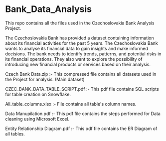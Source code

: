 # Bank_Data_Analysis

This repo contains all the files used in the Czechoslovakia Bank Analysis Project.

The Czechoslovakia Bank has provided a dataset containing information about its financial activities for the past 5 years. The Czechoslovakia Bank wants to analyse its financial data to gain insights and make informed decisions. The bank needs to identify trends, patterns, and potential risks in its financial operations. They also want to explore the possibility of introducing new financial products or services based on their analysis.

Czech Bank Data.zip :- This compressed file contains all datasets used in the Project for analysis. (Main dataset)

CZEC_BANK_DATA_TABLE_SCRIPT.pdf :- This pdf file contains SQL scripts for table creation on Snowflake.

All_table_columns.xlsx :- File contains all table's column names.

Data Manupilation.pdf :- This pdf file contains the steps performed for Data cleaning using Microsoft Excel.

Entity Relationship Diagram.pdf :- This pdf file contains the ER Diagram of all tables.
